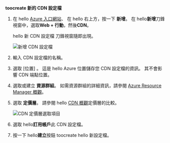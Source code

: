 **toocreate 新的 CDN 設定檔**

1. 在 hello [Azure 入口網站](https://portal.azure.com)、 在 hello 右上方，按一下 **新增**。  在 hello**新增**刀鋒視窗中，選取**Web + 行動**，然後**CDN**。
   
    hello 新 CDN 設定檔 刀鋒視窗隨即出現。
   
    ![新增 CDN 設定檔](./media/cdn-create-profile/new-cdn-profile-include.png)
2. 輸入 CDN 設定檔的名稱。
3. 選取 [位置] 。  這是 hello Azure 位置儲存您 CDN 設定檔的資訊。  其不會影響 CDN 端點位置。
4. 選取或建立 **資源群組**。  如需資源群組的詳細資訊，請參閱 [Azure Resource Manager 概觀](../articles/azure-resource-manager/resource-group-overview.md#resource-groups)。
5. 選取 **定價層**。  請參閱 hello [CDN 概觀](../articles/cdn/cdn-overview.md#azure-cdn-features)定價層的比較。
   
    ![CDN 定價層選取項目](./media/cdn-create-profile/cdn-choose-sku-include.png)
6. 選取 hello**訂用帳戶**此 CDN 設定檔。
7. 按一下 hello**建立**按鈕 toocreate hello 新設定檔。 

